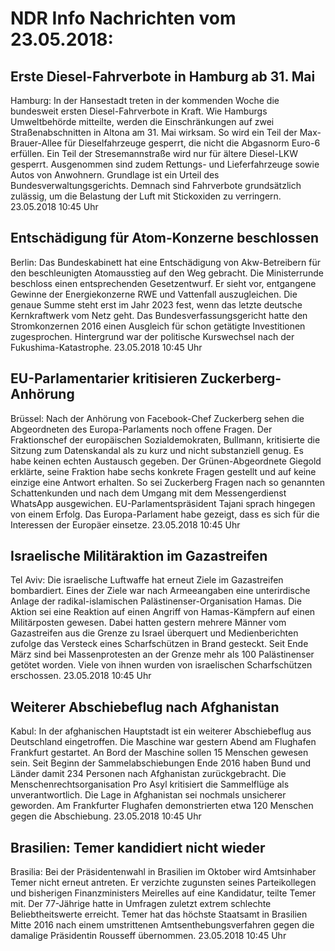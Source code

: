 # NDR Info Nachrichten vom 23.05.2018:


## Erste Diesel-Fahrverbote in Hamburg ab 31. Mai
Hamburg:	In der Hansestadt treten in der kommenden Woche die bundesweit ersten Diesel-Fahrverbote in Kraft. Wie Hamburgs Umweltbehörde mitteilte, werden die Einschränkungen auf zwei Straßenabschnitten in Altona am 31. Mai wirksam. So wird ein Teil der Max-Brauer-Allee für Dieselfahrzeuge gesperrt, die nicht die Abgasnorm Euro-6 erfüllen. Ein Teil der Stresemannstraße wird nur für ältere Diesel-LKW gesperrt. Ausgenommen sind zudem Rettungs- und Lieferfahrzeuge sowie Autos von Anwohnern. Grundlage ist ein Urteil des Bundesverwaltungsgerichts. Demnach sind Fahrverbote grundsätzlich zulässig, um die Belastung der Luft mit Stickoxiden zu verringern. 23.05.2018 10:45 Uhr 

## Entschädigung für Atom-Konzerne beschlossen
Berlin: Das Bundeskabinett hat eine Entschädigung von Akw-Betreibern für den beschleunigten Atomausstieg auf den Weg gebracht. Die Ministerrunde beschloss einen entsprechenden Gesetzentwurf. Er sieht vor, entgangene Gewinne der Energiekonzerne RWE und Vattenfall auszugleichen. Die genaue Summe steht erst im Jahr 2023 fest, wenn das letzte deutsche Kernkraftwerk vom Netz geht. Das Bundesverfassungsgericht hatte den Stromkonzernen 2016 einen Ausgleich für schon getätigte Investitionen zugesprochen. Hintergrund war der politische Kurswechsel nach der Fukushima-Katastrophe. 23.05.2018 10:45 Uhr 

## EU-Parlamentarier kritisieren Zuckerberg-Anhörung
Brüssel: Nach der Anhörung von Facebook-Chef Zuckerberg sehen die Abgeordneten des Europa-Parlaments noch offene Fragen. Der Fraktionschef der europäischen Sozialdemokraten, Bullmann, kritisierte die Sitzung zum Datenskandal als zu kurz und nicht substanziell genug. Es habe keinen echten Austausch gegeben. Der Grünen-Abgeordnete Giegold erklärte, seine Fraktion habe sechs konkrete Fragen gestellt und auf keine einzige eine Antwort erhalten. So sei Zuckerberg Fragen nach so genannten Schattenkunden und nach dem Umgang mit dem Messengerdienst WhatsApp ausgewichen. EU-Parlamentspräsident Tajani sprach hingegen von einem Erfolg. Das Europa-Parlament habe gezeigt, dass es sich für die Interessen der Europäer einsetze. 23.05.2018 10:45 Uhr 

## Israelische Militäraktion im Gazastreifen
Tel Aviv: Die israelische Luftwaffe hat erneut Ziele im Gazastreifen bombardiert. Eines der Ziele war nach Armeeangaben eine unterirdische Anlage der radikal-islamischen Palästinenser-Organisation Hamas. Die Aktion sei eine Reaktion auf einen Angriff von Hamas-Kämpfern auf einen Militärposten gewesen. Dabei hatten gestern mehrere Männer vom Gazastreifen aus die Grenze zu Israel überquert und Medienberichten zufolge das Versteck eines Scharfschützen in Brand gesteckt. Seit Ende März sind bei Massenprotesten an der Grenze mehr als 100 Palästinenser getötet worden. Viele von ihnen wurden von israelischen Scharfschützen erschossen. 23.05.2018 10:45 Uhr 

## Weiterer Abschiebeflug nach Afghanistan
Kabul: In der afghanischen Hauptstadt ist ein weiterer Abschiebeflug aus Deutschland eingetroffen. Die Maschine war gestern Abend am Flughafen Frankfurt gestartet. An Bord der Maschine sollen 15 Menschen gewesen sein. Seit Beginn der Sammelabschiebungen Ende 2016 haben Bund und Länder damit 234 Personen nach Afghanistan zurückgebracht. Die Menschenrechtsorganisation Pro Asyl kritisiert die Sammelflüge als unverantwortlich. Die Lage in Afghanistan sei nochmals unsicherer geworden. Am Frankfurter Flughafen demonstrierten etwa 120 Menschen gegen die Abschiebung. 23.05.2018 10:45 Uhr 

## Brasilien: Temer kandidiert nicht wieder
Brasilia: Bei der Präsidentenwahl in Brasilien im Oktober wird Amtsinhaber Temer nicht erneut antreten. Er verzichte zugunsten seines Parteikollegen und bisherigen Finanzministers Meirelles auf eine Kandidatur, teilte Temer mit. Der 77-Jährige hatte in Umfragen zuletzt extrem schlechte Beliebtheitswerte erreicht. Temer hat das höchste Staatsamt in Brasilien Mitte 2016 nach einem umstrittenen Amtsenthebungsverfahren gegen die damalige Präsidentin Rousseff übernommen. 23.05.2018 10:45 Uhr 
